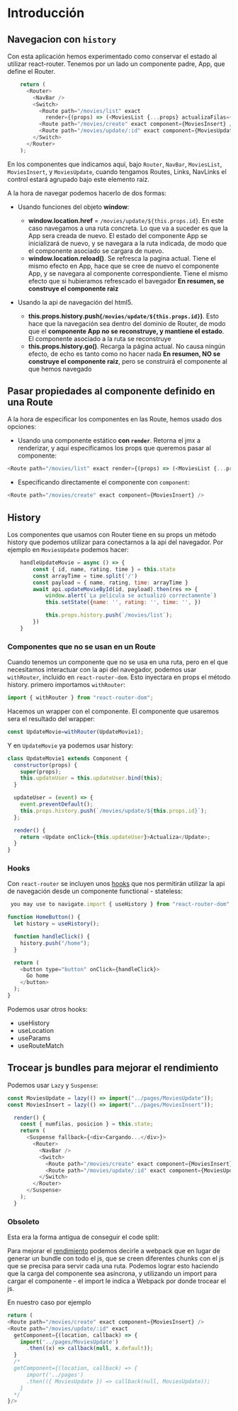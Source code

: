 # Introducción

## Navegacion con `history`

Con esta aplicación hemos experimentado como conservar el estado al utilizar react-router. Tenemos por un lado un componente padre, App, que define el Router. 

```js
    return (
      <Router>
        <NavBar />
        <Switch>
          <Route path="/movies/list" exact
            render={(props) => (<MoviesList {...props} actualizaFilas={this.cambioNumfilas} filas={numfilas}/>)} />
          <Route path="/movies/create" exact component={MoviesInsert} />
          <Route path="/movies/update/:id" exact component={MoviesUpdate} />
        </Switch>
      </Router>
    );
```

En los componentes que indicamos aquí, bajo `Router`, `NavBar`, `MoviesList`, `MoviesInsert`, y `MoviesUpdate`, cuando tengamos Routes, Links, NavLinks el control estará agrupado bajo este elemento raiz.

A la hora de navegar podemos hacerlo de dos formas:

- Usando funciones del objeto __window__:
    - __window.location.href__ = `/movies/update/${this.props.id}`. En este caso navegamos a una ruta concreta. Lo que va a suceder es que la App sera creada de nuevo. El estado del componente App se inicializará de nuevo,  y se navegara a la ruta indicada, de modo que el componente asociado se cargara de nuevo.
    - __window.location.reload()__. Se refresca la pagina actual. Tiene el mismo efecto en App, hace que se cree de nuevo el componente App, y se navegara al componente correspondiente. Tiene el mismo efecto que si hubieramos refrescado el bavegador
__En resumen, se construye el componente raiz__

- Usando la api de navegación del html5.
    - __this.props.history.push(`/movies/update/${this.props.id}`)__. Esto hace que la navegación sea dentro del dominio de Router, de modo que el __componente App no se reconstruye, y mantiene el estado__. El componente asociado a la ruta se reconstruye
    - __this.props.history.go()__. Recarga la página actual. No causa ningún efecto, de echo es tanto como no hacer nada
__En resumen, NO se construye el componente raiz__, pero se construirá el componente al que hemos navegado

## Pasar propiedades al componente definido en una Route

A la hora de especificar los componentes en las Route, hemos usado dos opciones:

- Usando una componente estático __con `render`__. Retorna el jmx a renderizar, y aquí especificamos los props que queremos pasar al componente:

```js
<Route path="/movies/list" exact render={(props) => (<MoviesList {...props} actualizaFilas={this.cambioNumfilas} filas={numfilas}/>)} />
```

- Especificando directamente el componente con `component`:

```js
<Route path="/movies/create" exact component={MoviesInsert} />
```

## History

Los componentes que usamos con Router tiene en su props un método history que podemos utilizar para conectarnos a la api del navegador. Por ejemplo en `MoviesUpdate` podemos hacer:

```js
    handleUpdateMovie = async () => {
        const { id, name, rating, time } = this.state
        const arrayTime = time.split('/')
        const payload = { name, rating, time: arrayTime }
        await api.updateMovieById(id, payload).then(res => {
            window.alert(`La película se actualizó correctamente`)
            this.setState({name: '', rating: '', time: '', })

            this.props.history.push(`/movies/list`);
        })
    }
```

### Componentes que no se usan en un Route

Cuando tenemos un componente que no se usa en una ruta, pero en el que necesitamos interactuar con la api del navegador, podemos usar `withRouter`, incluido en `react-router-dom`. Esto inyectara en props el método history. primero importamos `withRouter`:

```js
import { withRouter } from "react-router-dom";
```

Hacemos un wrapper con el componente. El componente que usaremos sera el resultado del wrapper:

```js
const UpdateMovie=withRouter(UpdateMovie1);
```

Y en `UpdateMovie` ya podemos usar history:

```js
class UpdateMovie1 extends Component {
  constructor(props) {
    super(props);
    this.updateUser = this.updateUser.bind(this);
  }

  updateUser = (event) => {
    event.preventDefault();
    this.props.history.push(`/movies/update/${this.props.id}`);
  };

  render() {
    return <Update onClick={this.updateUser}>Actualiza</Update>;
  }
}
```

### Hooks

Con `react-router` se incluyen unos [hooks](https://reacttraining.com/react-router/web/api/Hooks) que nos permitirán utilizar la api de navegación desde un componente functional - stateless:

```js
 you may use to navigate.import { useHistory } from "react-router-dom";

function HomeButton() {
  let history = useHistory();

  function handleClick() {
    history.push("/home");
  }

  return (
    <button type="button" onClick={handleClick}>
      Go home
    </button>
  );
}
```

Podemos usar otros hooks:

- useHistory
- useLocation
- useParams
- useRouteMatch

## Trocear js bundles para mejorar el rendimiento 

Podemos usar `Lazy` y `Suspense`:

```js
const MoviesUpdate = lazy(() => import("../pages/MoviesUpdate"));
const MoviesInsert = lazy(() => import("../pages/MoviesInsert"));
```

```js
  render() {
    const { numfilas, posicion } = this.state;
    return (
      <Suspense fallback={<div>Cargando...</div>}>
        <Router>
          <NavBar />
          <Switch>
            <Route path="/movies/create" exact component={MoviesInsert} />
            <Route path="/movies/update/:id" exact component={MoviesUpdate}/>
          </Switch>
        </Router>
      </Suspense>
    );
  }
```

### Obsoleto

Esta era la forma antigua de conseguir el code split:

Para mejorar el [rendimiento](https://medium.com/@addyosmani/progressive-web-apps-with-react-js-part-2-page-load-performance-33b932d97cf2) podemos decirle a webpack que en lugar de generar un bundle con todo el js, que se creen diferentes chunks con el js que se precisa para servir cada una ruta. Podemos lograr esto haciendo que la carga del componente sea asíncrona, y utilizando un import para cargar el componente - el import le indica a Webpack por donde trocear el js.

En nuestro caso por ejemplo

```js
return (
<Route path="/movies/create" exact component={MoviesInsert} />
<Route path="/movies/update/:id" exact
  getComponent={(location, callback) => {
    import('../pages/MoviesUpdate')
      .then((x) => callback(null, x.default));
  }
  /*
  getComponent={(location, callback) => {
      import('../pages')
      .then(({ MoviesUpdate }) => callback(null, MoviesUpdate));
    }
  */
}/>
```
